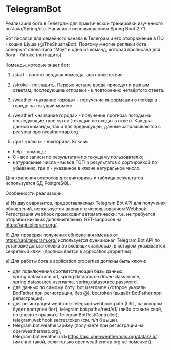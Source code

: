 # TelegramBot
Реализация бота в Телеграм для практической тренировки изученного по Java/Spring/etc. Написан с использованием Spring Boot 2.7.1.

Бот писался для семейного канала в Телеграм и его отображение в ПО - кошка Шуша (@TheShushaBot). Поэтому многие реплики бота содержат слова типа "Мяу" и одна из
команд, которая прописана для бота - /stroke (погладить).

Команды, которые знает бот:

1. /start - просто вводная команда, аля приветствие.

2. /stroke - погладить. Первые четыре ввода приведут к разным ответам, последующие отправки - к повторению четвёртого ответа.

3. /weather <название города> - получение информации о погоде в городе на текущий момент.

4. /weatherf <название города> - получение прогноза погоды на последующие трое суток (текущие не входят в ответ). Как для данной команды, так и для предыдущей,
                                 данные запрашиваются с ресурса openweathermap.org.
                                 
5. /quiz <ключ> - викторина. Ключи:
- help - помощь; 
- 0 - все записи по результатам по текущему пользователю;
- натуральные числа - вывод ТОП n результатов с сортировкой по убыванию, где n - указанное в ключе натуральное число.


Для хранения вопросов для викторины и таблица результатов используется БД PostgreSQL.

Особенности реализации:

а) Из двух вариантов, предоставляемых Telegram Bot API для получения обновлений, используется вариант с использованием Webhook. Регистрация webhook происходит
автоматически: т.е. не требуется отправки никаких дополнительных GET-запросов на https://api.telegram.org/.

б) Для проверки получения обновления именно от https://api.telegram.org/ используется функционал Telegram Bot API по установке доп.заголовка во входящих запросах, 
в котором указывается секретный ключ (прописывается в application.properties).

в) Для работы бота в application.properties должны быть ключи:
- для подключения соответствующей базы данных: spring.datasource.url, spring.datasource.driver-class-name, spring.datasource.username, spring.datasource.password.
- для данных по самому боту: bot.username (которое указали BotFather при регистрации, без @), bot.token (выдаёт BotFather при регистрации).
- для регистрации webhook: telegram.webhook.path (URL, на котором будет доступен бот), telegram.bot.path=/rest/v1/ (либо ставьте свой, но внесите правки в
TelegramBotRestController), telegram.webhook.secret.token (см. п/п б выше).
- telegram.bot.weather.apikey (получаете при регистрации на openweathermap.org), telegram.bot.weather.url=https://api.openweathermap.org/data/2.5/ (именно такой, 
если только openweathermap.org не поменяет).
